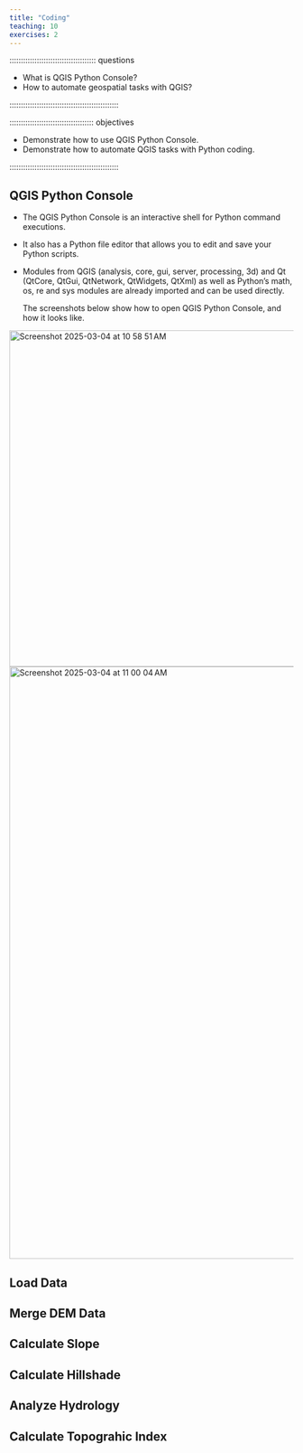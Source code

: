 ```yaml
---
title: "Coding"
teaching: 10
exercises: 2
---
```


:::::::::::::::::::::::::::::::::::::: questions 

- What is QGIS Python Console?
- How to automate geospatial tasks with QGIS?
  
::::::::::::::::::::::::::::::::::::::::::::::::

::::::::::::::::::::::::::::::::::::: objectives

- Demonstrate how to use QGIS Python Console.
- Demonstrate how to automate QGIS tasks with Python coding.

::::::::::::::::::::::::::::::::::::::::::::::::

## QGIS Python Console

- The QGIS Python Console is an interactive shell for Python command executions.
- It also has a Python file editor that allows you to edit and save your Python scripts.
- Modules from QGIS (analysis, core, gui, server, processing, 3d) and Qt (QtCore, QtGui, QtNetwork, QtWidgets, QtXml) as well as Python’s math, os, re and sys modules are already imported and can be used directly.

  The screenshots below show how to open QGIS Python Console, and how it looks like.

<img width="595" alt="Screenshot 2025-03-04 at 10 58 51 AM" src="https://github.com/user-attachments/assets/3157328b-18c8-43bf-b0a7-a434496de234" />


<img width="1048" alt="Screenshot 2025-03-04 at 11 00 04 AM" src="https://github.com/user-attachments/assets/79248436-7123-46cc-814c-d09074375c7f" />

## Load Data

## Merge DEM Data

## Calculate Slope

## Calculate Hillshade

## Analyze Hydrology

## Calculate Topograhic Index

